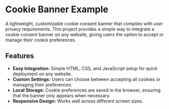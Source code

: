 # Cookie Banner Example

A lightweight, customizable cookie consent banner that complies with user privacy requirements. This project provides a simple way to integrate a cookie consent banner on any website, giving users the option to accept or manage their cookie preferences.

## Features

- **Easy Integration:** Simple HTML, CSS, and JavaScript setup for quick deployment on any website.
- **Custom Settings:** Users can choose between accepting all cookies or managing their preferences.
- **Local Storage:** Cookie preferences are saved in the browser, ensuring that the banner only appears when necessary.
- **Responsive Design:** Works well across different screen sizes.
